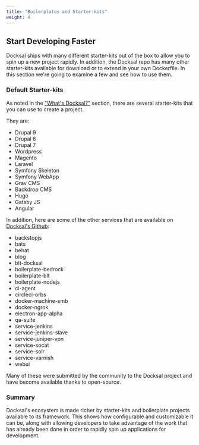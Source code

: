 ```yaml
---
title: "Boilerplates and Starter-kits"
weight: 4
---
```


## Start Developing Faster

Docksal ships with many different starter-kits out of the box to allow you to spin up a new project rapidly. In addition, the Docksal repo has many other starter-kits available for download or to extend in your own Dockerfile. In this section we're going to examine a few and see how to use them.

### Default Starter-kits

As noted in the ["What's Docksal?"](/docs/intro-docksal/whats-docksal/) section, there are several starter-kits that you can use to create a project.

They are:

* Drupal 9
* Drupal 8
* Drupal 7
* Wordpress
* Magento
* Laravel
* Symfony Skeleton
* Symfony WebApp
* Grav CMS
* Backdrop CMS
* Hugo
* Gatsby JS
* Angular

In addition, here are some of the other services that are available on [Docksal's Github](https://github.com/docksal):

* backstopjs
* bats
* behat
* blog
* blt-docksal
* boilerplate-bedrock
* boilerplate-blt
* boilerplate-nodejs
* ci-agent
* circleci-orbs
* docker-machine-smb
* docker-ngrok
* electron-app-alpha
* qa-suite
* service-jenkins
* service-jenkins-slave
* service-juniper-vpn
* service-socat
* service-solr
* service-varnish
* webui

Many of these were submitted by the community to the Docksal project and have become available thanks to open-source.

### Summary

Docksal's ecosystem is made richer by starter-kits and boilerplate projects available to its framework. This shows how configurable and customizable it can be, along with allowing developers to take advantage of the work that has already been done in order to rapidly spin up applications for development.
